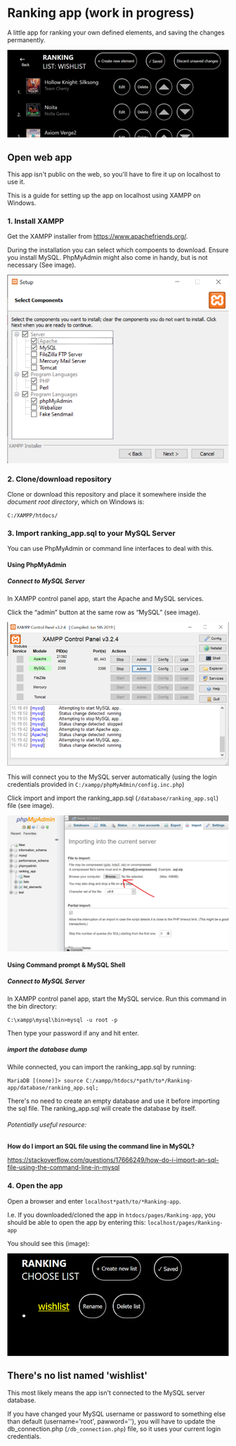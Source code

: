 # Ranking app (work in progress)
A little app for ranking your own defined elements, and saving the changes permanently.

![App_interface](/images/app/app.png)


## Open web app
This app isn't public on the web, so you'll have to fire it up on localhost to use it.

This is a guide for setting up the app on localhost using XAMPP on Windows.

### 1. Install XAMPP
Get the XAMPP installer from https://www.apachefriends.org/.

During the installation you can select which compoents to download. Ensure you install MySQL. PhpMyAdmin might also come in handy, but is not necessary (See image).

![Xampp_components](/images/xampp/select-components.png)


### 2. Clone/download repository
Clone or download this repository and place it somewhere inside the _document root directory_, which on Windows is:

```
C:/XAMPP/htdocs/
```

### 3. Import ranking_app.sql to your MySQL Server
You can use PhpMyAdmin or command line interfaces to deal with this.

#### Using PhpMyAdmin
##### Connect to MySQL Server
In XAMPP control panel app, start the Apache and MySQL services.

Click the “admin” button at the same row as “MySQL” (see image).

![PhpMyAdmin_button](/images/xampp/phpmyadmin-button.png)

This will connect you to the MySQL server automatically (using the login credentials provided in `C:/xampp/phpMyAdmin/config.inc.php`)

Click import and import the ranking_app.sql (`/database/ranking_app.sql`) file (see image).

![PhpMyAdmin_import](/images/xampp/phpmyadmin-import.png)

#### Using Command prompt & MySQL Shell
##### Connect to MySQL Server
In XAMPP control panel app, start the MySQL service.
Run this command in the bin directory:

```
C:\xampp\mysql\bin>mysql -u root -p
```

Then type your password if any and hit enter.

##### import the database dump
While connected, you can import the ranking_app.sql by running:

```
MariaDB [(none)]> source C:/xampp/htdocs/*path/to*/Ranking-app/database/ranking_app.sql;
```

There's no need to create an empty database and use it before importing the sql file. The ranking_app.sql will create the database by itself. 

###### Potentially useful resource:
**How do I import an SQL file using the command line in MySQL?**

https://stackoverflow.com/questions/17666249/how-do-i-import-an-sql-file-using-the-command-line-in-mysql

### 4. Open the app
Open a browser and enter `localhost*path/to/*Ranking-app`.

I.e. If you downloaded/cloned the app in `htdocs/pages/Ranking-app`, you should be able to open the app by entering this: `localhost/pages/Ranking-app`

You should see this (image):

![the-words-choose-list-and-below-alist-named-wishlist](/images/app/first-look-at-app.png)

## There's no list named 'wishlist'
This most likely means the app isn't connected to the MySQL server database.

If you have changed your MySQL username or password to something else than default (username='root', pawword=''), you will have to update the db_connection.php (`/db_connection.php`) file, so it uses your current login credentials.